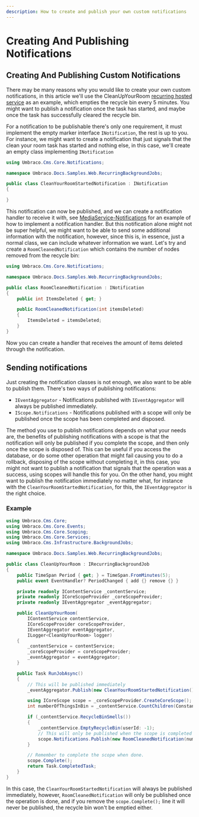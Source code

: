 ```yaml
---
description: How to create and publish your own custom notifications
---
```


# Creating And Publishing Notifications

## Creating And Publishing Custom Notifications

There may be many reasons why you would like to create your own custom notifications, in this article we'll use the CleanUpYourRoom [recurring hosted service](../scheduling.md) as an example, which empties the recycle bin every 5 minutes. You might want to publish a notification once the task has started, and maybe once the task has successfully cleared the recycle bin.

For a notification to be publishable there's only one requirement, it must implement the empty marker interface `INotification`, the rest is up to you. For instance, we might want to create a notification that just signals that the clean your room task has started and nothing else, in this case, we'll create an empty class implementing `INotification`

```csharp
using Umbraco.Cms.Core.Notifications;

namespace Umbraco.Docs.Samples.Web.RecurringBackgroundJobs;

public class CleanYourRoomStartedNotification : INotification
{

}
```

This notification can now be published, and we can create a notification handler to receive it with, see [MediaService-Notifications](../MediaService-Notifications/index.md) for an example of how to implement a notification handler. But this notification alone might not be super helpful, we might want to be able to send some additional information with the notification, however, since this is, in essence, just a normal class, we can include whatever information we want. Let's try and create a `RoomCleanedNotification` which contains the number of nodes removed from the recycle bin:

```csharp
using Umbraco.Cms.Core.Notifications;

namespace Umbraco.Docs.Samples.Web.RecurringBackgroundJobs;

public class RoomCleanedNotification : INotification
{
    public int ItemsDeleted { get; }

    public RoomCleanedNotification(int itemsDeleted)
    {
        ItemsDeleted = itemsDeleted;
    }
}
```

Now you can create a handler that receives the amount of items deleted through the notification.

## Sending notifications

Just creating the notification classes is not enough, we also want to be able to publish them. There's two ways of publishing notifications:

-   `IEventAggregator` - Notifications published with `IEventAggregator` will always be published immediately.
-   `IScope.Notifications` - Notifications published with a scope will only be published once the scope has been completed and disposed.

The method you use to publish notifications depends on what your needs are, the benefits of publishing notifications with a scope is that the notification will only be published if you complete the scope, and then only once the scope is disposed of. This can be useful if you access the database, or do some other operation that might fail causing you to do a rollback, disposing of the scope without completing it, in this case, you might not want to publish a notification that signals that the operation was a success, using scopes will handle this for you. On the other hand, you might want to publish the notification immediately no matter what, for instance with the `CleanYourRoomStartedNotification`, for this, the `IEventAggregator` is the right choice.

### Example

```csharp
using Umbraco.Cms.Core;
using Umbraco.Cms.Core.Events;
using Umbraco.Cms.Core.Scoping;
using Umbraco.Cms.Core.Services;
using Umbraco.Cms.Infrastructure.BackgroundJobs;

namespace Umbraco.Docs.Samples.Web.RecurringBackgroundJobs;

public class CleanUpYourRoom : IRecurringBackgroundJob
{
    public TimeSpan Period { get; } = TimeSpan.FromMinutes(5);
    public event EventHandler? PeriodChanged { add {} remove {} }

    private readonly IContentService _contentService;
    private readonly ICoreScopeProvider _coreScopeProvider;
    private readonly IEventAggregator _eventAggregator;

    public CleanUpYourRoom(
        IContentService contentService,
        ICoreScopeProvider coreScopeProvider,
        IEventAggregator eventAggregator,
        ILogger<CleanUpYourRoom> logger)
    {
        _contentService = contentService;
        _coreScopeProvider = coreScopeProvider;
        _eventAggregator = eventAggregator;
    }

    public Task RunJobAsync()
    {
        // This will be published immediately
        _eventAggregator.Publish(new CleanYourRoomStartedNotification());

        using ICoreScope scope = _coreScopeProvider.CreateCoreScope();
        int numberOfThingsInBin = _contentService.CountChildren(Constants.System.RecycleBinContent);

        if (_contentService.RecycleBinSmells())
        {
            _contentService.EmptyRecycleBin(userId: -1);
            // This will only be published when the scope is completed and disposed.
            scope.Notifications.Publish(new RoomCleanedNotification(numberOfThingsInBin));
        }

        // Remember to complete the scope when done.
        scope.Complete();
        return Task.CompletedTask;
    }
}
```

In this case, the `CleanYourRoomStartedNotification` will always be published immediately, however, `RoomCleanedNotification` will only be published once the operation is done, and if you remove the `scope.Complete();` line it will never be published, the recycle bin won't be emptied either.
